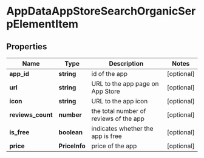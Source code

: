 # AppDataAppStoreSearchOrganicSerpElementItem

## Properties

| Name | Type | Description | Notes |
|------------ | ------------- | ------------- | -------------|
**app_id** | **string** | id of the app |[optional]|
**url** | **string** | URL to the app page on App Store |[optional]|
**icon** | **string** | URL to the app icon |[optional]|
**reviews_count** | **number** | the total number of reviews of the app |[optional]|
**is_free** | **boolean** | indicates whether the app is free |[optional]|
**price** | **PriceInfo** | price of the app |[optional]|